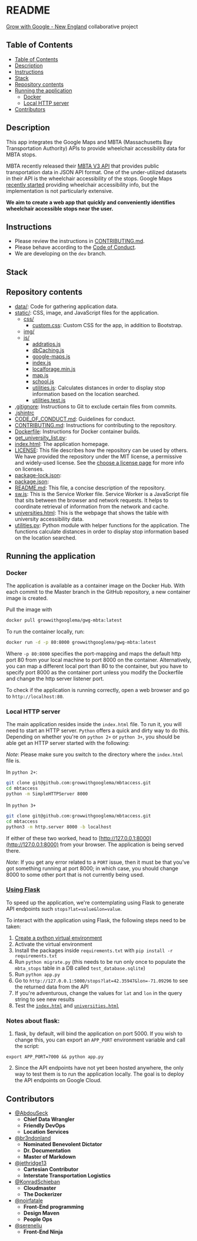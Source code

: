 # README

[Grow with Google - New England](https://github.com/growwithgooglema) collaborative project

## Table of Contents

- [Table of Contents](#table-of-contents)
- [Description](#description)
- [Instructions](#instructions)
- [Stack](#stack)
- [Repository contents](#repository-contents)
- [Running the application](#running-the-application)
  - [Docker](#docker)
  - [Local HTTP server](#local-http-server)
- [Contributors](#contributors)

## Description

This app integrates the Google Maps and MBTA (Massachusetts Bay Transportation Authority) APIs to provide wheelchair accessibility data for MBTA stops.

MBTA recently released their [MBTA V3 API](https://api-v3.mbta.com/) that provides public transportation data in JSON API format. One of the under-utilized datasets in their API is the wheelchair accessibility of the stops. Google Maps [recently started](http://fortune.com/2018/03/15/google-maps-wheelchair-accessible-routes/) providing wheelchair accessibility info, but the implementation is not particularly extensive.

**We aim to create a web app that quickly and conveniently identifies wheelchair accessible stops near the user.**

## Instructions

- Please review the instructions in [CONTRIBUTING.md](CONTRIBUTING.md).
- Please behave according to the [Code of Conduct](CODE_OF_CONDUCT.md).
- We are developing on the `dev` branch.

## Stack

<!-- TODO: We should provide a clear description of how the app works. -->

## Repository contents

- [data/](data): Code for gathering application data.
- [static/](static): CSS, image, and JavaScript files for the application.
  - [css/](static/css)
    - [custom.css](static/css/custom.css): Custom CSS for the app, in addition to Bootstrap.
  - [img/](static/img)
  - [js/](static/js)
    - [addratios.js](static/js/addratios.js)
    - [dbCaching.js](static/js/dbCaching.js)
    - [google-maps.js](static/js/google-maps.js)
    - [index.js](static/js/index.js)
    - [localforage.min.js](static/js/localforage.min.js)
    - [map.js](static/js/map.js)
    - [school.js](static/js/school.js)
    - [utilities.js](static/js/utilities.js): Calculates distances in order to display stop information based on the location searched.
    - [utilities.test.js](static/js/utilities.test.js)
- [.gitignore](.gitignore): Instructions to Git to exclude certain files from commits.
- [.jshintrc](.jshintrc)
- [CODE_OF_CONDUCT.md](CODE_OF_CONDUCT.md): Guidelines for conduct.
- [CONTRIBUTING.md](CONTRIBUTING.md): Instructions for contributing to the repository.
- [Dockerfile](Dockerfile): Instructions for Docker container builds.
- [get_university_list.py](get_university_list.py):
- [index.html](index.html): The application homepage.
- [LICENSE](LICENSE): This file describes how the repository can be used by others. We have provided the repository under the MIT license, a permissive and widely-used license. See the [choose a license page](https://choosealicense.com/) for more info on licenses.
- [package-lock.json](package-lock.json):
- [package.json](package.json):
- [README.md](README.md): This file, a concise description of the repository.
- [sw.js](sw.js): This is the Service Worker file. Service Worker is a JavaScript file that sits between the browser and network requests. It helps to coordinate retrieval of information from the network and cache.
- [universities.html](universities.html): This is the webpage that shows the table with university accessibility data.
- [utilities.py](utilities.py): Python module with helper functions for the application. The functions calculate distances in order to display stop information based on the location searched.

## Running the application

### Docker

The application is available as a container image on the Docker Hub. With each commit to the Master branch in the GitHub repository, a new container image is created. 

Pull the image with
```bash
docker pull growwithgooglema/gwg-mbta:latest
```

To run the container locally, run:
```bash
docker run -d -p 80:8000 growwithgooglema/gwg-mbta:latest
```

Where `-p 80:8000` specifies the port-mapping and maps the default http port 80 from your local machine to port 8000 on the container. Alternatively, you can map a different local port than 80 to the container, but you have to specify port 8000 as the container port unless you modify the Dockerfile and change the http server listener port.

To check if the application is running correctly, open a web browser and go to `http://localhost:80`.


### Local HTTP server

The main application resides inside the `index.html` file. To run it, you will need to start an HTTP server. `Python` offers a quick and dirty way to do this. Depending on whether you're on `python 2+` or `python 3+`, you should be able get an HTTP server started with the following:

*Note*: Please make sure you switch to the directory where the `index.html` file is.

In `python 2+`:

```bash
git clone git@github.com:growwithgooglema/mbtaccess.git
cd mbtaccess
python -m SimpleHTTPServer 8000
```

In `python 3+`

```bash
git clone git@github.com:growwithgooglema/mbtaccess.git
cd mbtaccess
python3 -m http.server 8000 -b localhost
```

If either of these two worked, head to [http://127.0.0.1:8000](http://127.0.0.1:8000) from your browser. The application is being served there.

*Note*: If you get any error related to a `PORT` issue, then it must be that you've got something running at port 8000; in which case, you should change 8000 to some other port that is not currently being used.


### [Using Flask](http://flask.pocoo.org/)
To speed up the application, we're contemplating using Flask to generate API endpoints such `stops?lat=value&lon=value`.

To interact with the application using Flask, the following steps need to be taken:
1. [Create a python virtual environment](https://packaging.python.org/guides/installing-using-pip-and-virtualenv/)
2. Activate the virtual environment
3. Install the packages inside `requirements.txt` with `pip install -r requirements.txt`
4. Run `python migrate.py` (this needs to be run only once to populate the `mbta_stops` table in a DB called `test_database.sqlite`)
5. Run `python app.py`
6. Go to `http://127.0.0.1:5000/stops?lat=42.35947&lon=-71.09296` to see the returned data from the API
7. If you're adventurous, change the values for `lat` and `lon` in the query string to see new results
8. Test the [`index.html`](http://127.0.0.1:5000/index.html) and [`universities.html`](http://127.0.0.1:5000/universities.html)

### Notes about flask:
1. flask, by default, will bind the application on port 5000. If you wish to change this, you can export an `APP_PORT` environment variable and call the script:
```
export APP_PORT=7000 && python app.py
```
2. Since the API endpoints have not yet been hosted anywhere, the only way to test them is to run the application locally. The goal is to deploy the API endpoints on Google Cloud.

## Contributors

- [@AbdouSeck](https://github.com/AbdouSeck)
  - **Chief Data Wrangler**
  - **Friendly DevOps**
  - **Location Services**
- [@br3ndonland](https://github.com/br3ndonland)
  - **Nominated Benevolent Dictator**
  - **Dr. Documentation**
  - **Master of Markdown**
- [@jethridge13](https://github.com/jethridge13)
  - **Cartesian Contributor**
  - **Interstate Transportation Logistics**
- [@KonradSchieban](https://github.com/KonradSchieban)
  - **Cloudmaster**
  - **The Dockerizer**
- [@noirfatale](https://github.com/noirfatale)
  - **Front-End programming**
  - **Design Maven**
  - **People Ops**
- [@sereneliu](https://github.com/sereneliu)
  - **Front-End Ninja**
